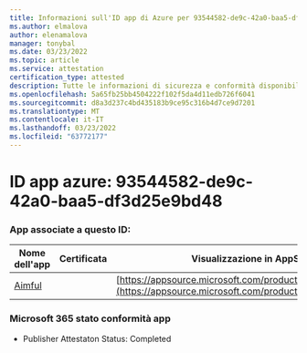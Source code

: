 ```yaml
---
title: Informazioni sull'ID app di Azure per 93544582-de9c-42a0-baa5-df3d25e9bd48
ms.author: elmalova
author: elenamalova
manager: tonybal
ms.date: 03/23/2022
ms.topic: article
ms.service: attestation
certification_type: attested
description: Tutte le informazioni di sicurezza e conformità disponibili per 93544582-de9c-42a0-baa5-df3d25e9bd48.
ms.openlocfilehash: 5a65fb25bb4504222f102f5da4d11edb726f6041
ms.sourcegitcommit: d8a3d237c4bd435183b9ce95c316b4d7ce9d7201
ms.translationtype: MT
ms.contentlocale: it-IT
ms.lasthandoff: 03/23/2022
ms.locfileid: "63772177"
---
```

# <a name="azure-app-id-93544582-de9c-42a0-baa5-df3d25e9bd48"></a>ID app azure: 93544582-de9c-42a0-baa5-df3d25e9bd48


### <a name="apps-associated-with-this-id"></a>App associate a questo ID:
| **Nome dell'app** | **Certificata** | **Visualizzazione in AppSource** |
|--------------|---------------|-----------------------|
| [Aimful](../forward/WA200003698.md) |  | [https://appsource.microsoft.com/product/office/WA200003698](https://appsource.microsoft.com/product/office/WA200003698) |

### <a name="microsoft-365-app-compliance-status"></a>Microsoft 365 stato conformità app
- Publisher Attestaton Status: Completed
